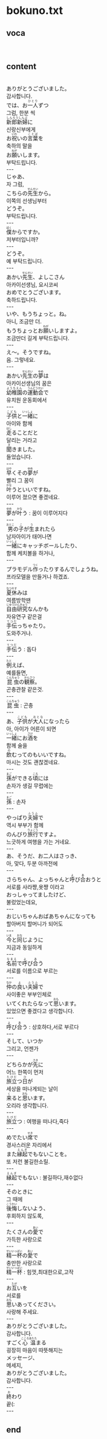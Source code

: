 <h1>bokuno.txt</h1>
<h2>voca</h2><br>
<h2>content</h2><br>
ありがとうございました。<br>
감사합니다.<br>
では、お<ruby><rb>一人</rb><rt>ひとり</rt></ruby>ずつ<br>
그럼, 한분 씩<br>
<ruby><rb>新郎新婦</rb><rt>しんろうしんぷ</rt></ruby>に<br>
신랑신부에게<br>
お<ruby><rb>祝</rb><rt>いわ</rt></ruby>いの<ruby><rb>言葉</rb><rt>ことば</rt></ruby>を<br>
축하의 말을<br>
お<ruby><rb>願</rb><rt>ねが</rt></ruby>いします。<br>
부탁드립니다.<br>
---<br>
じゃあ、<br>
자 그럼,<br>
こちらの<ruby><rb>先生</rb><rt>せんせい</rt></ruby>から。<br>
이쪽의 선생님부터<br>
どうぞ。<br>
부탁드립니다.<br>
---<br>
<ruby><rb>僕</rb><rt>ぼく</rt></ruby>からですか。<br>
저부터입니까?<br>
---<br>
どうぞ。<br>
예 부탁드립니다.<br>
---<br>
あかい<ruby><rb>先生</rb><rt>せんせい</rt></ruby>、よしこさん<br>
아카이선생님, 요시코씨<br>
おめでとうございます。<br>
축하드립니다.<br>
---<br>
いや、もうちょっと。ね。<br>
아니, 조금만 더.<br>
もうちょっとお<ruby><rb>願</rb><rt>ねが</rt></ruby>いしますよ。<br>
조금만더 길게 부탁드립니다.<br>
---<br>
え～。そうですね。<br>
음. 그렇네요.<br>
---<br>
あかい<ruby><rb>先生</rb><rt>せんせい</rt></ruby>の<ruby><rb>夢</rb><rt>ゆめ</rt></ruby>は<br>
아카이선생님의 꿈은<br>
<ruby><rb>幼稚園</rb><rt>ようちえん</rt></ruby>の<ruby><rb>運動会</rb><rt>うんどうかい</rt></ruby>で<br>
유치원 운동회에서<br>
---<br>
<ruby><rb>子供</rb><rt>こども</rt></ruby>と<ruby><rb>一緒</rb><rt>いっしょ</rt></ruby>に<br>
아이와 함께<br>
<ruby><rb>走</rb><rt>はし</rt></ruby>ることだと<br>
달리는 거라고<br>
<ruby><rb>聞</rb><rt>き</rt></ruby>きました。<br>
들었습니다.<br>
---<br>
<ruby><rb>早</rb><rt>はや</rt></ruby>くその<ruby><rb>夢</rb><rt>ゆめ</rt></ruby>が<br>
빨리 그 꿈이<br>
<ruby><rb>叶</rb><rt>かな</rt></ruby>うといいですね。<br>
이루어 졌으면 좋겠네요.<br>
---<br>
<ruby><rb>夢</rb><rt>ゆめ</rt></ruby>が<ruby><rb>叶</rb><rt>かな</rt></ruby>う : 꿈이 이루어지다<br>
---<br>
<ruby><rb>男</rb><rt>おとこ</rt></ruby>の<ruby><rb>子</rb><rt>こ</rt></ruby>が<ruby><rb>生</rb><rt>う</rt></ruby>まれたら<br>
남자아이가 태어나면<br>
<ruby><rb>一緒</rb><rt>いっしょ</rt></ruby>にキャッチボールしたり、<br>
함께 케치볼을 하거나,<br>
---<br>
プラモデル<ruby><rb>作</rb><rt>つく</rt></ruby>ったりするんでしょうね。<br>
프라모델을 만들거나 하겠죠.<br>
---<br>
<ruby><rb>夏休</rb><rt>なつやす</rt></ruby>みは<br>
여름방학땐<br>
<ruby><rb>自由研究</rb><rt>じゆうけんきゅう</rt></ruby>なんかも<br>
자유연구 같은걸<br>
<ruby><rb>手伝</rb><rt>てつだ</rt></ruby>っちゃたり。<br>
도와주거나.<br>
---<br>
<ruby><rb>手伝</rb><rt>てつだ</rt></ruby>う : 돕다<br>
---<br>
<ruby><rb>例</rb><rt>たと</rt></ruby>えば、<br>
예를들면,<br>
<ruby><rb>昆虫</rb><rt>こんちゅう</rt></ruby>の<ruby><rb>観察</rb><rt>かんさつ</rt></ruby>。<br>
곤충관찰 같은것.<br>
---<br>
<ruby><rb>昆虫</rb><rt>こんちゅう</rt></ruby> : 곤충<br>
---<br>
あ、<ruby><rb>子供</rb><rt>こども</rt></ruby>が<ruby><rb>大人</rb><rt>おとな</rt></ruby>になったら<br>
아, 아이가 어른이 되면<br>
<ruby><rb>一緒</rb><rt>いっしょ</rt></ruby>にお<ruby><rb>酒</rb><rt>さけ</rt></ruby>を<br>
함께 술을<br>
<ruby><rb>飲</rb><rt>の</rt></ruby>むってのもいいですね。<br>
마시는 것도 괜찮겠네요.<br>
---<br>
<ruby><rb>孫</rb><rt>まご</rt></ruby>ができる<ruby><rb>頃</rb><rt>ころ</rt></ruby>には<br>
손자가 생길 무렵에는<br>
---<br>
<ruby><rb>孫</rb><rt>まご</rt></ruby> : 손자<br>
---<br>
やっぱり<ruby><rb>夫婦</rb><rt>ふうふ</rt></ruby>で<br>
역시 부부가 함께<br>
のんびり<ruby><rb>旅行</rb><rt>りょこう</rt></ruby>ですよ。<br>
느긋하게 여행을 가는 거네요.<br>
---<br>
あ、そうだ、お二人はさっき、<br>
아, 맞다, 두분 아까전에<br>
---<br>
さらちゃん、よっちゃんと<ruby><rb>呼</rb><rt>よ</rt></ruby>び<ruby><rb>合</rb><rt>あ</rt></ruby>おうと<br>
서로를 사라쨩,욧쨩 이라고<br>
おっしゃってましたけど、<br>
불렀었는데요,<br>
---<br>
おじいちゃんおばあちゃんになっても<br>
할아버지 할머니가 되어도<br>
---<br>
<ruby><rb>今</rb><rt>いま</rt></ruby>と<ruby><rb>同</rb><rt>おな</rt></ruby>じように<br>
지금과 동일하게<br>
---<br>
<ruby><rb>名前</rb><rt>なまえ</rt></ruby>で<ruby><rb>呼</rb><rt>よ</rt></ruby>び<ruby><rb>合</rb><rt>あ</rt></ruby>う<br>
서로를 이름으로 부르는<br>
---<br>
<ruby><rb>仲</rb><rt>なか</rt></ruby>の<ruby><rb>良</rb><rt>よ</rt></ruby>い<ruby><rb>夫婦</rb><rt>ふうふ</rt></ruby>で<br>
사이좋은 부부인체로<br>
いてくれたらなって<ruby><rb>思</rb><rt>おも</rt></ruby>います。<br>
있었으면 좋겠다고 생각합니다.<br>
---<br>
<ruby><rb>呼</rb><rt>よ</rt></ruby>び<ruby><rb>合</rb><rt>あ</rt></ruby>う : 상호하다,서로 부르다<br>
---<br>
そして、いつか<br>
그리고, 언젠가<br>
---<br>
どちらかが<ruby><rb>先</rb><rt>さき</rt></ruby>に<br>
어느 한쪽이 먼저<br>
<ruby><rb>旅立</rb><rt>たびだ</rt></ruby>つ<ruby><rb>日</rb><rt>ひ</rt></ruby>が<br>
세상을 떠나게되는 날이<br>
<ruby><rb>来</rb><rt>く</rt></ruby>ると<ruby><rb>思</rb><rt>おも</rt></ruby>います。<br>
오리라 생각합니다.<br>
---<br>
<ruby><rb>旅立</rb><rt>たびだ</rt></ruby>つ : 여행을 떠나다,죽다<br>
---<br>
めでたい<ruby><rb>席</rb><rt>せき</rt></ruby>で<br>
경사스러운 자리에서<br>
また<ruby><rb>縁起</rb><rt>えんぎ</rt></ruby>でもないことを。<br>
또 저런 불길한소릴.<br>
---<br>
<ruby><rb>縁起</rb><rt>えんぎ</rt></ruby>でもない : 불길하다,재수없다<br>
---<br>
そのときに<br>
그 때에<br>
<ruby><rb>後悔</rb><rt>こうかい</rt></ruby>しないよう、<br>
후회하지 않도록,<br>
---<br>
たくさんの<ruby><rb>愛</rb><rt>あい</rt></ruby>で<br>
가득한 사랑으로<br>
---<br>
<ruby><rb>精一杯</rb><rt>せいいっぱい</rt></ruby>の<ruby><rb>愛</rb><rt>あい</rt></ruby>で<br>
충만한 사랑으로<br>
<ruby><rb>精一杯</rb><rt>せいいっぱい</rt></ruby> : 힘껏,최대한으로,고작<br>
---<br>
お<ruby><rb>互</rb><rt>たが</rt></ruby>いを<br>
서로를<br>
<ruby><rb>思</rb><rt>おも</rt></ruby>いあってください。<br>
사랑해 주세요.<br>
---<br>
ありがとうございました。<br>
감사합니다.<br>
すごく<ruby><rb>心温</rb><rt>こころあたた</rt></ruby>まる<br>
굉장히 마음이 따뜻해지는<br>
メッセージ、<br>
메세지,<br>
ありがとうございました。<br>
감사합니다.<br>
---<br>
<ruby><rb>終</rb><rt>お</rt></ruby>わり<br>
끝(:<br>
---<br>
<h2>end</h2>
